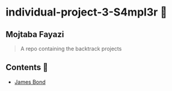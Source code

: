 # individual-project-3-S4mpl3r 🔰
## Mojtaba Fayazi
> A repo containing the backtrack projects
## Contents 🔮
- [James Bond](https://github.com/KNTU-Algorithm-Design-Spring-2021/individual-project-2-S4mpl3r/tree/main/breakTheSentence)

